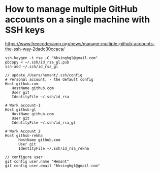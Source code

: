 # How to manage multiple GitHub accounts on a single machine with SSH keys

https://www.freecodecamp.org/news/manage-multiple-github-accounts-the-ssh-way-2dadc30ccaca/

```
ssh-keygen -t rsa -C "hksinghgl@gmail.com"
pbcopy < ~/.ssh/id_rsa_gl.pub
ssh-add ~/.ssh/id_rsa_gl

// update /Users/hemant/.ssh/config
# Personal account, - the default config
Host github.com
   HostName github.com
   User git
   IdentityFile ~/.ssh/id_rsa

# Work account-1
Host github-gl
   HostName github.com
   User git
   IdentityFile ~/.ssh/id_rsa_gl

# Work Account 2
Host github-rekha
	  HostName github.com
	  User git
	  IdentityFile ~/.ssh/id_rsa_rekha

// configure user
git config user.name "Hemant"
git config user.email "hksinghgl@gmail.com"
```

